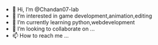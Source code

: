 - 👋 Hi, I’m @Chandan07-lab
- 👀 I’m interested in game development,animation,editing
- 🌱 I’m currently learning python,webdevelopment
- 💞️ I’m looking to collaborate on ...
- 📫 How to reach me ...

<!---
Chandan07-lab/Chandan07-lab is a ✨ special ✨ repository because its `README.md` (this file) appears on your GitHub profile.
You can click the Preview link to take a look at your changes.
--->
